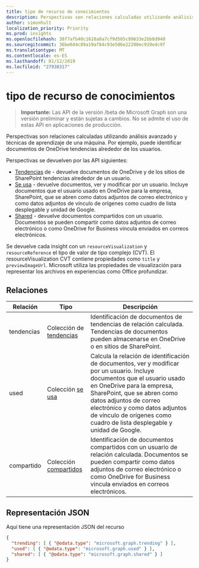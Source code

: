 ```yaml
---
title: tipo de recurso de conocimientos
description: Perspectivas son relaciones calculadas utilizando análisis avanzado y técnicas de aprendizaje de una máquina. Por ejemplo, puede identificar documentos de OneDrive tendencias alrededor de los usuarios.
author: simonhult
localization_priority: Priority
ms.prod: insights
ms.openlocfilehash: 38f7afb40c1618a8a7cf9d585c99633e2bb8d940
ms.sourcegitcommit: 36be044c89a19af84c93e586e22200ec919e4c9f
ms.translationtype: MT
ms.contentlocale: es-ES
ms.lasthandoff: 01/12/2019
ms.locfileid: "27938317"
---
```

# <a name="insights-resource-type"></a>tipo de recurso de conocimientos

> **Importante:** Las API de la versión /beta de Microsoft Graph son una versión preliminar y están sujetas a cambios. No se admite el uso de estas API en aplicaciones de producción.

Perspectivas son relaciones calculadas utilizando análisis avanzado y técnicas de aprendizaje de una máquina. Por ejemplo, puede identificar documentos de OneDrive tendencias alrededor de los usuarios.

Perspectivas se devuelven por las API siguientes:

- [Tendencias](insights-trending.md) de - devuelve documentos de OneDrive y de los sitios de SharePoint tendencias alrededor de un usuario.
- [Se usa](insights-used.md) - devuelve documentos, ver y modificar por un usuario. Incluye documentos que el usuario usado en OneDrive para la empresa, SharePoint, que se abren como datos adjuntos de correo electrónico y como datos adjuntos de vínculo de orígenes como cuadro de lista desplegable y unidad de Google.
- [Shared](insights-shared.md) - devuelve documentos compartidos con un usuario. Documentos se pueden compartir como datos adjuntos de correo electrónico o como OneDrive for Business vincula enviados en correos electrónicos.

Se devuelve cada insight con un `resourceVisualization` y `resourceReference` el tipo de valor de tipo complejo (CVT). El resourceVisualization CVT contiene propiedades como `title` y `previewImageUrl`. Microsoft utiliza las propiedades de visualización para representar los archivos en experiencias como Office profundizar.

## <a name="relationships"></a>Relaciones

| Relación      | Tipo          | Descripción  |
| ------------- |---------------| -------------|
| tendencias      | Colección de [tendencias](insights-trending.md)       | Identificación de documentos de tendencias de relación calculada. Tendencias de documentos pueden almacenarse en OneDrive o en sitios de SharePoint.   |
| used      | Colección [se usa](insights-used.md)       | Calcula la relación de identificación de documentos, ver y modificar por un usuario. Incluye documentos que el usuario usado en OneDrive para la empresa, SharePoint, que se abren como datos adjuntos de correo electrónico y como datos adjuntos de vínculo de orígenes como cuadro de lista desplegable y unidad de Google.  |
| compartido        | Colección [compartidos](insights-shared.md)       | Identificación de documentos compartidos con un usuario de relación calculada. Documentos se pueden compartir como datos adjuntos de correo electrónico o como OneDrive for Business vincula enviados en correos electrónicos.   |

## <a name="json-representation"></a>Representación JSON

Aquí tiene una representación JSON del recurso
```json
{
  "trending": [ { "@odata.type": "microsoft.graph.trending" } ],
  "used": [ { "@odata.type": "microsoft.graph.used" } ],
  "shared": [ { "@odata.type": "microsoft.graph.shared" } ]
}
```
